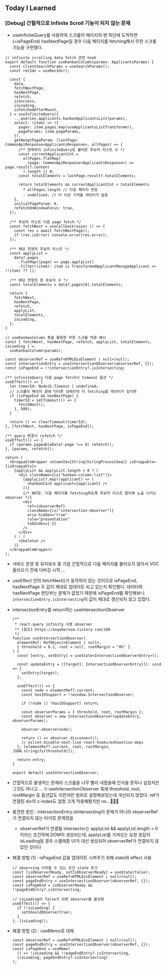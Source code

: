 ## Today I Learned

### [Debug] 간헐적으로 Infinite Scroll 기능이 되지 않는 문제

- useInfiniteQuery를 사용하여 스크롤이 페이지의 맨 하단에 도착하면(=isPageEnd) hasNextPage일 경우 다음 페이지를 fetching해서 무한 스크롤 기능을 구현했다.

```tsx
// infinite scrolling data fetch 관련 hook
export default function useKanbanColumn(params: ApplicantsParams) {
  const clientSearchParams = useSearchParams();
  const recIdx = useRecIdx();

  const {
    data,
    fetchNextPage,
    hasNextPage,
    refetch,
    isSuccess,
    isLoading,
    isFetchedAfterMount,
  } = useInfiniteQuery({
    ...queries.applicants.kanbanApplicantsList(params),
    select: (item) => ({
      pages: item.pages.map(useApplicantsListTransformer),
      pageParams: item.pageParams,
    }),
    getNexgtPageParam: (lastPage: CommonApiResponse<ApplicantsResponse>, allPages) => {
      /** 현재까지 infiniteQuery로 불러온 후보자 리스트 수 */
      const currentApplicantCnt =
        allPages.flatMap(
          (page: CommonApiResponse<ApplicantsResponse>) => page.result?.content
        ).length || 0;
      const totalElements = lastPage.result?.totalElements;

      return totalElements && currentApplicantCnt < totalElements
        ? allPages.length // 다음 페이지 번호
        : undefined; // 더 이상 가져올 데이터가 없음
    },
    initialPageParam: 0,
    refetchOnWindowFocus: true,
  });

  /** 후보자 리스트 다음 page fetch */
  const fetchNext = useCallback(async () => {
    const res = await fetchNextPage();
    if (res.isError) console.error(res.error);
  });

  /** 해당 전형의 후보자 리스트 */
  const applyList =
    data?.pages
      .flatMap((page) => page.applyList)
      .filter((item): item is TransformedApplicantManageApplicant => !!item) ?? [];

  /** 해당 전형의 총 후보자 수 */
  const totalElements = data?.pages[0].totalElements;

  return {
    fetchNext,
    hasNextPage,
    refetch,
    applyList,
    totalElements,
    isLoading,
  };
}
```

```tsx
// useKanbanColumn 훅을 활용한 무한 스크롤 적용 예시
const { fetchNext, hasNextPage, refetch, applyList, totalElements, isLoading } =
  useKanbanColumn(params);

const observerRef = useRef<HTMLDivElement | null>(null);
const intersectionEntry = useIntersectionObserver(observerRef, {});
const isPageEnd = !!intersectionEntry?.isIntersecting;

/** infiniteQuery 다음 page fetch시 timeout 옵션 */
useEffect(() => {
  let timerId: NodeJS.Timeout | undefined;
  // 스크롤이 페이지 끝에 다다른 상태인데 더 fetching할 데이터가 있다면
  if (isPageEnd && hasNextPage) {
    timerId = setTimeout(() => {
      fetchNext();
    }, 500);
  }

  return () => clearTimeout(timerId);
}, [fetchNext, hasNextPage, isPageEnd]);

/** query 변경시 refetch */
useEffect(() => {
  if (params.pageableData?.page !== 0) refetch();
}, [params, refetch]);

return (
  <DroppableWrapper columnId={String(hiringProcessSeq)} isDroppable={isDroppable}>
    {applyList && applyList.length > 0 ? (
      <div className={cx("kanban-column-list")}>
        {applyList?.map((applicant) => (
          <KanbanCard applicant={applicant} />
        ))}
        {/* NOTE: 다음 페이지를 fetching하도록 후보자 리스트 말미에 노출 시키는 observer */}
        <div
          ref={observerRef}
          className={cx("intersection-observer")}
          aria-hidden="true"
          role="presentation"
          tabIndex={-1}
        />
      </div>
    ) : (
      <Skeleton />
    )}
  </DroppableWrapper>
);
```

- 서비스 운영 및 유지보수 중 가끔 간헐적으로 다음 페이지를 불러오지 않아서 VOC 올라오기 전에 디버깅 시작 ...
- useEffect 안의 fetchNext()가 동작하지 않는 것이므로 isPageEnd, hasNextPage 두 값이 제대로 업데이트 되고 있는지 확인했다. 데이터와 hasNextPage 판단부는 문제가 없었기 때문에 isPageEnd를 확인해보니 `intersectionEntry.isIntersecting`이 값이 제대로 갱신되지 않고 있었다.

- intersectionEntry를 return하는 useIntersectionObserver

  ```tsx
  /**
   * react-query infinity 사용 observer
   ** [참조] https://anywhereim.tistory.com/109
   */
  function useIntersectionObserver(
    elementRef: RefObject<Element | null>,
    { threshold = 0.1, root = null, rootMargin = "0%" }
  ) {
    const [entry, setEntry] = useState<IntersectionObserverEntry>();

    const updateEntry = ([target]: IntersectionObserverEntry[]): void => {
      setEntry(target);
    };

    useEffect(() => {
      const node = elementRef?.current;
      const hasIOSupport = !!window.IntersectionObserver;

      if (!node || !hasIOSupport) return;

      const observerParams = { threshold, root, rootMargin };
      const observer = new IntersectionObserver(updateEntry, observerParams);

      observer.observe(node);

      return () => observer.disconnect();
      // eslint-disable-next-line react-hooks/exhaustive-deps
    }, [elementRef?.current, root, rootMargin, JSON.stringify(threshold)]);

    return entry;
  }

  export default useIntersectionObserver;
  ```

- 간헐적으로 발생하는 문제라 스크롤을 너무 빨리 내렸을때 인식을 못하나 싶었지만 그것도 아니고 ... 🙄 useIntersectionObserver 훅에 threshold, root, rootMargin 등 옵션값도 이런저런 범위로 설정해보았는데 개선되지 않았다. ref가 연결된 div의 z-index도 엄청 크게 적용해봤지만 no...🙅🏻‍♀️

- 발견한 원인 : intersectionEntry.isIntersecting이 문제가 아니라 observerRef가 연결되지 않는 타이밍 문제였음

  - observerRef가 연결될 intersector는 applyList && applyList.length > 0 이라는 조건하에 DOM이 생성되는데, applyList를 가져오는 요청 응답이 isLoading일 경우 스켈레톤 UI가 대신 생성되어 observerRef가 연결되지 않았던 것이다

- 해결 방법 (1) : isPageEnd 값을 업데이트 시켜주기 위해 state와 effect 사용

  ```tsx
  // observing 시작할 수 있는 조건 state 추가
  const [isObserverReady, setIsObserverReady] = useState(false);
  const observerRef = useRef<HTMLDivElement | null>(null);
  const pageEndEntry = useIntersectionObserver(observerRef, {});
  const isPageEnd = isObserverReady && !!pageEndEntry?.isIntersecting;

  // isLoading이 false가 되면 observer를 활성화
  useEffect(() => {
    if (!isLoading) {
      setShouldObserve(true);
    }
  }, [isLoading]);
  ```

- 해결 방법 (2) : useMemo로 대체
  ```tsx
  const observerRef = useRef<HTMLDivElement | null>(null);
  const pageEndEntry = useIntersectionObserver(observerRef, {});
  const isPageEnd = useMemo(
    () => !isLoading && !!pageEndEntry?.isIntersecting,
    [isLoading, pageEndEntry?.isIntersecting]
  );
  ```
